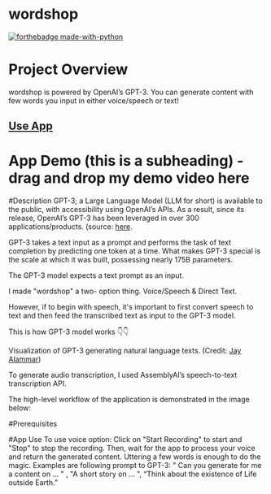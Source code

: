 # wordshop

[![forthebadge made-with-python](http://ForTheBadge.com/images/badges/made-with-python.svg)](https://www.python.org/)

# Project Overview
wordshop is powered by OpenAI’s GPT-3. You can generate content with few words you input in either voice/speech or text!

## [Use App](https://chemicopy-wordshop-app-gti2n8.streamlitapp.com/)

# App Demo (this is a subheading) - drag and drop my demo video here

#Description
GPT-3; a Large Language Model (LLM for short) is available to the public, with accessibility using OpenAI’s APIs. As a result, since its release, OpenAI’s GPT-3 has been leveraged in over 300 applications/products. (source: [here](https://openai.com/blog/gpt-3-apps/).

GPT-3 takes a text input as a prompt and performs the task of text completion by predicting one token at a time. What makes GPT-3 special is the scale at which it was built, possessing nearly 175B parameters.

The GPT-3 model expects a text prompt as an input.

I made "wordshop" a two- option thing. Voice/Speech & Direct Text. 

However, if to begin with speech, it's important to first convert speech to text and then feed the transcribed text as input to the GPT-3 model.

This is how GPT-3 model works 👇👇



Visualization of GPT-3 generating natural language texts. (Credit: [Jay Alammar](https://jalammar.github.io/how-gpt3-works-visualizations-animations/))

To generate audio transcription, I used AssemblyAI’s speech-to-text transcription API.

The high-level workflow of the application is demonstrated in the image below:

#Prerequisites


#App Use
To use voice option:
Click on "Start Recording" to start and "Stop" to stop the recording. Then, wait for the app to process your voice and return the generated content.
Uttering a few words is enough to do the magic.
Examples are following prompt to GPT-3: " Can you generate for me a content on ... " , "A short story on ... ", “Think about the existence of Life outside Earth.”
